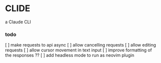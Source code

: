 # CLIDE

a Claude CLI

### todo
[ ] make requests to api async
[ ] allow cancelling requests
[ ] allow editing requests
[ ] allow cursor movement in text input
[ ] improve formatting of the responses ??
[ ] add headless mode to run as neovim plugin

